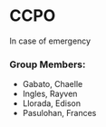 # CCPO

In case of emergency

### Group Members:

- Gabato, Chaelle
- Ingles, Rayven
- Llorada, Edison
- Pasulohan, Frances
